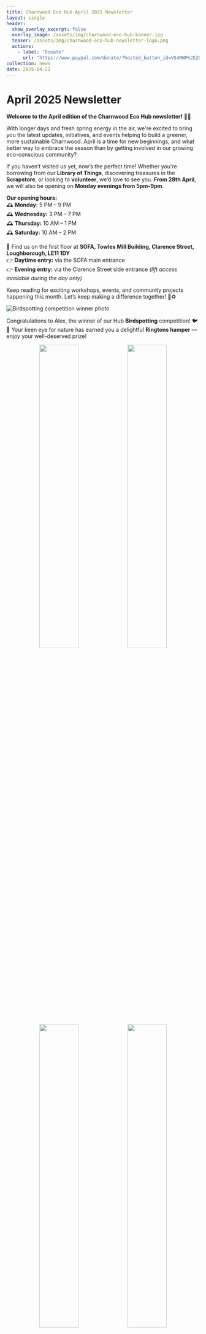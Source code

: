 ```yaml
---
title: Charnwood Eco Hub April 2025 Newsletter
layout: single
header:
  show_overlay_excerpt: false
  overlay_image: /assets/img/charnwood-eco-hub-banner.jpg
  teaser: /assets/img/charnwood-eco-hub-newsletter-logo.png
  actions:
    - label: "Donate"
      url: "https://www.paypal.com/donate/?hosted_button_id=V54MWPK2EZGPY"
collection: news
date: 2025-04-22
---
```

# April 2025 Newsletter

**Welcome to the April edition of the Charnwood Eco Hub newsletter!** 🌿🌞

With longer days and fresh spring energy in the air, we're excited to bring you the latest updates, initiatives, and events helping to build a greener, more sustainable Charnwood. April is a time for new beginnings, and what better way to embrace the season than by getting involved in our growing eco-conscious community?

If you haven’t visited us yet, now’s the perfect time! Whether you're borrowing from our **Library of Things**, discovering treasures in the **Scrapstore**, or looking to **volunteer**, we’d love to see you. **From 28th April**, we will also be opening on **Monday evenings from 5pm-9pm**.

**Our opening hours:**<br/>
🕰 **Monday:** 5 PM – 9 PM<br/>
🕰 **Wednesday:** 3 PM – 7 PM<br/>
🕰 **Thursday:** 10 AM – 1 PM<br/>
🕰 **Saturday:** 10 AM – 2 PM

📍 Find us on the first floor at **SOFA, Towles Mill Building, Clarence Street, Loughborough, LE11 1DY**<br/>
👉 **Daytime entry:** via the SOFA main entrance<br/>
👉 **Evening entry:** via the Clarence Street side entrance _(lift access available during the day only)_

Keep reading for exciting workshops, events, and community projects happening this month. Let’s keep making a difference together! 💚♻️

![Birdspotting competition winner photo](/assets/img/birdspotting-competition-winner-april2025.jpg)

Congratulations to Alex, the winner of our Hub **Birdspotting** competition! 🐦🎉 Your keen eye for nature has earned you a delightful **Ringtons hamper** — enjoy your well-deserved prize!

<p float="left" align="middle" width="100%">
  <a target="_blank" href="https://pay.sumup.com/b2c/QBBQK1RH"><img src="/assets/img/upholstery-workshop-april2025.png" width="45%" /></a>
  <a target="_blank" href="https://pay.sumup.com/b2c/Q45L007H"><img src="/assets/img/neurographic-art-workshop-may2025.png" width="45%" /></a>
</p>

<p float="left" align="middle" width="100%">
  <a target="_blank" href="https://pay.sumup.com/b2c/QSUXNBKR"><img src="/assets/img/origami-butterfly-workshop-may2025.png" width="45%" /></a>
  <img src="/assets/img/workshop-macrame-graphic.jpg" width="45%" />
</p>

# Announcing our new workshops!

Exciting news from the Eco Hub! Our new workshops are kicking off this month, will run on the 2nd and 4th Saturday of every month, and we’d love for you to join us. On Saturday April 26th, we’re offering a beginners upholstery workshop with Dai, where you can learn the basics of this handy craft. Then on Saturday 10th May Amanda will be showing you how to create relaxing neurographic art, and on Saturday 23rd May Emma will be making beautiful origami fabric scrap butterflies. These workshops are a great way to get creative and make something special. For more details and to sign up, visit [our workshops page](). We can’t wait to see you there!


[![Plus size clothes swap poster](/assets/img/clothes-swap-april2025.png)](https://pay.sumup.com/b2c/QOPDM899)

We're running a Plus Size Clothes Swap in the Hub on Sunday 27th April from 11am-2pm. All genders welcome, suitable for size 16/XL+, and tickets are on a pay as you feel basis (suggested donations of between £2-£5).  You can book your tickets [here](https://pay.sumup.com/b2c/QOPDM899).


![Refill station](/assets/img/refill-station-poster.png)

# Coming soon!
 
We’re thrilled to announce the opening of our new refill station at the Eco Hub on **Saturday, May 10th**! This is a fantastic way to reduce waste and stock up on your everyday essentials without the plastic. From cleaning products to toiletries, we’ll have a variety of items available for you to refill in your own containers, or you can purchase a reusable glass bottle from the shop. Join us on opening day to learn more about how you can make more sustainable choices in your daily routine. We can’t wait to see you there and help you make the switch to zero-waste living!


![Charnwood Sustainability Fair 2025](/assets/img/sustainability-fair-2025.png)

# Applications Open!

Planning ahead for a greener future? We’re pleased to announce that **applications are now open** for the [2025 Charnwood Sustainability Fair](https://gmail.us11.list-manage.com/track/click?u=54cfa145208e9a91ed062e7fe&id=739a80f867&e=06147145aa) and [Christmas Eco Market](https://docs.google.com/forms/d/e/1FAIpQLScOnixsXCaTQi6aUzWThlsTVjvCh1xpZRYlii4ZOCovUMmHeQ/viewform)!

These much-anticipated events are perfect opportunities for local businesses, organisations, and artisans to showcase their sustainable products and  and eco-friendly services, and their knowledge and projects. The Sustainability Fair will take place in Autumn 2025, highlighting green initiatives and fostering community collaboration, and the Christmas Eco Market will take place in November.

Don’t miss your chance to be part of these inspiring events!


![Charnwood Eco Hub Directors photo](/assets/img/sarah-emma-and-clive.jpg)

We're delighted to have been nominated for Leicestershire County Council Net Zero Heroes scheme, and proud to be in such illustrious company as our friends at Mountsorrel's The FixitGroup23! Thank you to everyone who is helping us by joining the Scrapstore or Library of Things, and helping to promote a circular economy and reduce consumption in Charnwood. You can read our nomination or nominate your own Net Zero Heros [here](https://www.leicestershire.gov.uk/environment-and-planning/net-zero/nominate-your-net-zero-heroes).


![Carbon Literacy graphic](/assets/img/carbon-literacy-graphic.jpg)

Carbon Literacy is a day’s worth of accredited learning about climate change – it’s causes, impacts and solutions.  This course has been created specifically for community leaders in the following sectors:

* Voluntary
* Community
* Social enterprise

It is suitable for anyone involved in an organisation in Leicester, Leicestershire & Rutland.

It will empower you to set and achieve sustainability goals and to drive effective, tangible and positive changes within your community.  You will leave with a personalised plan of action to implement, both by yourself and through collaborative efforts in your community.

Topics covered include:

* How climate change is impacting on communities and what you can do about it in your role as a community leader
* The science of climate change
* Climate justice and climate impacts
* Carbon footprints and how your church can cut theirs
* The co-benefits of tackling climate change
* What do we do with climate anxiety and grief?
* How we can best communicate about climate change with others, especially in our communities.

This course is in person at VAL in Leicester and is funded by the Universities Partnership and De Montfort University. Lunch will be included.

For an online version of this course go [here](https://www.eventbrite.co.uk/e/carbon-literacy-for-community-leaders-leicester-leicestershire-rutland-tickets-1312774526949). 


![Eco Hub volunteer social photo](/assets/img/eco-hub-volunteers-social-photo-april2025.jpg)

# Join the Charnwood Eco Hub Volunteer Team

Are you passionate about sustainability and making a difference in your community? The Charnwood Eco Hub is looking for enthusiastic volunteers to help us bring our vision of a greener future to life!

From supporting events and workshops to maintaining our community spaces and sharing eco-friendly practices, there’s something for everyone to get involved in. Volunteering is a fantastic way to meet like-minded people, develop new skills, and contribute to meaningful change.

No experience is needed—just a can-do attitude and a love for the environment.

Interested? [Email us](mailto:info@charnwoodecohub.org) to sign up or learn more. We’d love to have you on the team!


# Coming up

## MAY

**Our Food System is Broken:  the Case for Citizen Food Growing in Urban Spaces**<br/>
Incredible Edible/Barrow Greener Living<br/>
Bishop Beveridge Hall, Barrow on Soar<br/>
_Thursday 1st May 2025, 7.30pm to 9pm.  Admission £2._

**Free Carbon Literacy for Community Leaders**<br/>
VAL Offices, 9 Newarke Street, Leicester, LE1 5SN<br/>
_Wednesday 7th May, 9.30am-4.30pm_

**Nigel Temple talk on Bees**<br/>
Incredible Edible (email [ediblelboro@gmail.com](mailto:ediblelboro@gmail.com) to book)<br/>
Fearon Hall, Loughborough<br/>
_Thursday 8th May 2025, 7.30pm to 9pm._

**Repair Cafe**<br/>
Woodhouse Eaves Plastic Free<br/>
Woodhouse Eaves Youth & Community Hall<br/>
_Saturday 10th May, 9.30am-12.30pm_

**Neurographic Art Workshop**<br/>
Charnwood Eco Hub<br/>
_Saturday 10th May, 11am-1pm_

**The Fixit Group23 Repair Cafe**<br/>
Mountsorrel Memorial Centre<br/>
_Sunday 11th May, 10am-1pm_

**Origami Fabric Butterfly Workshop**<br/>
Charnwood Eco Hub<br/>
_Saturday 23rd May 11am-1pm_

**Transition Loughborough Repair Cafe**<br/>
Fearon Hall, Rectory Rd, Loughborough<br/>
_Saturday 31st May, 9.30am-12.00pm_


![Where to find us](/assets/img/where-to-find-us.jpg)

# Where to find us

**Opening Hours: (from 1st February 2025)**<br/>
Mondays 5-9pm (access via Clarence Street)
Wednesdays 3-7pm (access via Clarence Street)<br/>
Thursdays 10am-1pm (access via main SOFA entrance)<br/>
Saturdays 10am-2pm (access via main SOFA entrance)<br/>

**Address:** Clarence St, Loughborough LE11 1DY<br/>
**Website:** [charnwoodecohub.org](https://charnwoodecohub.org)<br/>
**Email:** [info@charnwoodecohub.org](mailto:info@charnwoodecohub.org)<br/>
**Phone:** 01509 447075

[Donate to Charnwood Eco Hub](https://www.paypal.com/donate/?hosted_button_id=V54MWPK2EZGPY){: .btn .btn--success}


